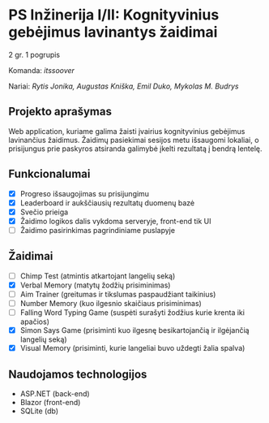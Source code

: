 # PS Inžinerija I/II: __Kognityvinius gebėjimus lavinantys žaidimai__
2 gr. 1 pogrupis

Komanda: _itssoover_

Nariai: _Rytis Jonika, Augustas Kniška, Emil Duko, Mykolas M. Budrys_

## Projekto aprašymas
Web application, kuriame galima žaisti įvairius kognityvinius gebėjimus lavinančius žaidimus.
Žaidimų pasiekimai sesijos metu išsaugomi lokaliai, o prisijungus prie paskyros atsiranda galimybė įkelti rezultatą į bendrą lentelę.

## Funkcionalumai
- [x] Progreso išsaugojimas su prisijungimu
- [x] Leaderboard ir aukščiausių rezultatų duomenų bazė
- [x] Svečio prieiga
- [x] Žaidimo logikos dalis vykdoma serveryje, front-end tik UI
- [ ] Žaidimo pasirinkimas pagrindiniame puslapyje

## Žaidimai
- [ ] Chimp Test (atmintis atkartojant langelių seką)
- [x] Verbal Memory (matytų žodžių prisiminimas)
- [ ] Aim Trainer (greitumas ir tikslumas paspaudžiant taikinius)
- [ ] Number Memory (kuo ilgesnio skaičiaus prisiminimas)
- [ ] Falling Word Typing Game (suspėti surašyti žodžius kurie krenta iki apačios)
- [x] Simon Says Game (prisiminti kuo ilgesnę besikartojančią ir ilgėjančią langelių seką)
- [x] Visual Memory (prisiminti, kurie langeliai buvo uždegti žalia spalva)
## Naudojamos technologijos
- ASP.NET (back-end)
- Blazor (front-end)
- SQLite (db)
